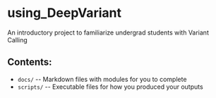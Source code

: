 # using_DeepVariant
An introductory project to familiarize undergrad students with Variant Calling

## Contents:
* `docs/` -- Markdown files with modules for you to complete
* `scripts/` -- Executable files for how you produced your outputs